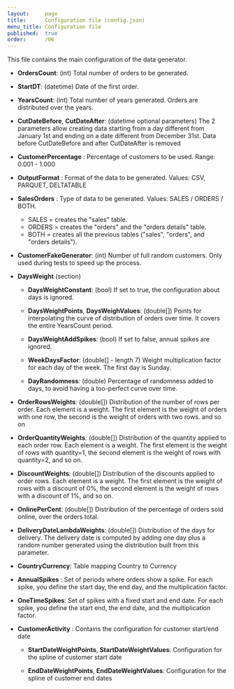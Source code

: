 ```yaml
---
layout:     page
title:      Configuration file (config.json)
menu_title: Configuration file
published:  true
order:      /06
---
```


This file contains the main configuration of the data generator.
- **OrdersCount**: (int) Total number of orders to be generated.

- **StartDT**: (datetime) Date of the first order.

- **YearsCount**: (int) Total number of years generated. Orders are distributed over the years.

- **CutDateBefore**, **CutDateAfter**: (datetime optional parameters) The 2 parameters allow creating data starting from a day different from January 1st  and ending on a date different from December 31st. Data before CutDateBefore and after CutDateAfter is removed

- **CustomerPercentage** : Percentage of customers to be used. Range: 0.001 - 1.000

- **OutputFormat** : Format of the data to be generated. Values: CSV, PARQUET, DELTATABLE

- **SalesOrders** : Type of data to be generated. Values: SALES / ORDERS / BOTH.  
    - SALES = creates the "sales" table.
    - ORDERS = creates the "orders" and the "orders details" table.
    - BOTH =  creates all the previous tables ("sales", "orders", and "orders details").

- **CustomerFakeGenerator**: (int) Number of full random customers. Only used during tests to speed up the process.

- **DaysWeight** (section)

    - **DaysWeightConstant**: (bool) If set to true, the configuration about days is ignored.

    - **DaysWeightPoints**, **DaysWeighValues**: (double[]) Points for interpolating the curve of distribution of orders over time. It covers the entire YearsCount period.

    - **DaysWeightAddSpikes**: (bool) If set to false, annual spikes are ignored.

    - **WeekDaysFactor**: (double[] - length 7) Weight multiplication factor for each day of the week. The first day is Sunday.

    - **DayRandomness**: (double) Percentage of randomness added to days, to avoid having a too-perfect curve over time.

- **OrderRowsWeights**: (double[]) Distribution of the number of rows per order. Each element is a weight. The first element is the weight of orders with one row, the second is the weight of orders with two rows. and so on

- **OrderQuantityWeights**: (double[]) Distribution of the quantity applied to each order row. Each element is a weight. The first element is the weight of rows with quantity=1, the second element is the weight of rows with quantity=2, and so on.

- **DiscountWeights**: (double[]) Distribution of the discounts applied to order rows. Each element is a weight. The first element is the weight of rows with a discount of 0%, the second element is the weight of rows with a discount of 1%, and so on.

- **OnlinePerCent**: (double[]) Distribution of the percentage of orders sold online, over the orders total. 

- **DeliveryDateLambdaWeights**: (double[]) Distribution of the days for delivery. The delivery date is computed by adding one day plus a random number generated using the distribution built from this parameter.

- **CountryCurrency**: Table mapping Country to Currency

- **AnnualSpikes** : Set of periods where orders show a spike. For each spike, you define the start day, the end day, and the multiplication factor.

- **OneTimeSpikes**: Set of spikes with a fixed start and end date. For each spike, you define the start end, the end date, and the multiplication factor.

- **CustomerActivity** : Contains the configuration for customer start/end date

    - **StartDateWeightPoints**, **StartDateWeightValues**: Configuration for the spline of customer start date

    - **EndDateWeightPoints**, **EndDateWeightValues**: Configuration for the spline of customer end dates
